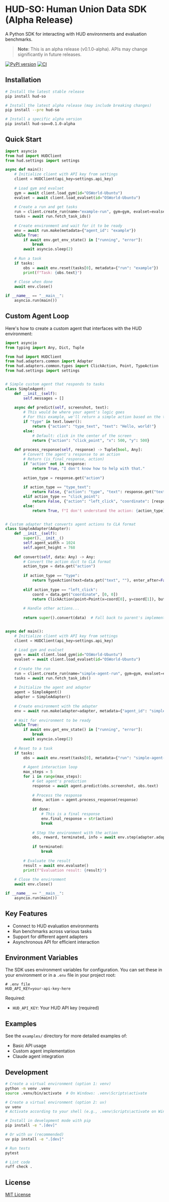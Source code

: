 # HUD-SO: Human Union Data SDK (Alpha Release)

A Python SDK for interacting with HUD environments and evaluation benchmarks.

> **Note**: This is an alpha release (v0.1.0-alpha). APIs may change significantly in future releases.

[![PyPI version](https://badge.fury.io/py/hud-so.svg)](https://badge.fury.io/py/hud-so)
[![CI](https://github.com/humanuniondata/hud-so/actions/workflows/ci.yml/badge.svg)](https://github.com/humanuniondata/hud-so/actions/workflows/ci.yml)

## Installation

```bash
# Install the latest stable release
pip install hud-so

# Install the latest alpha release (may include breaking changes)
pip install --pre hud-so

# Install a specific alpha version
pip install hud-so==0.1.0-alpha
```

## Quick Start

```python
import asyncio
from hud import HUDClient
from hud.settings import settings

async def main():
    # Initialize client with API key from settings
    client = HUDClient(api_key=settings.api_key)
    
    # Load gym and evalset
    gym = await client.load_gym(id="OSWorld-Ubuntu")
    evalset = await client.load_evalset(id="OSWorld-Ubuntu")
    
    # Create a run and get tasks
    run = client.create_run(name="example-run", gym=gym, evalset=evalset)
    tasks = await run.fetch_task_ids()
    
    # Create environment and wait for it to be ready
    env = await run.make(metadata={"agent_id": "example"})
    while True:
        if await env.get_env_state() in ["running", "error"]:
            break
        await asyncio.sleep(2)
    
    # Run a task
    if tasks:
        obs = await env.reset(tasks[0], metadata={"run": "example"})
        print(f"Task: {obs.text}")
    
    # Close when done
    await env.close()

if __name__ == "__main__":
    asyncio.run(main())
```

## Custom Agent Loop

Here's how to create a custom agent that interfaces with the HUD environment:

```python
import asyncio
from typing import Any, Dict, Tuple

from hud import HUDClient
from hud.adapters.common import Adapter
from hud.adapters.common.types import ClickAction, Point, TypeAction
from hud.settings import settings


# Simple custom agent that responds to tasks
class SimpleAgent:
    def __init__(self):
        self.messages = []
        
    async def predict(self, screenshot, text):
        # This would be where your agent's logic goes
        # For this example, we'll return a simple action based on the text
        if "type" in text.lower():
            return {"action": "type_text", "text": "Hello, world!"}
        else:
            # Default: click in the center of the screen
            return {"action": "click_point", "x": 500, "y": 500}
    
    def process_response(self, response) -> Tuple[bool, Any]:
        # Convert the agent's response to an action
        # Return (is_final_response, action)
        if "action" not in response:
            return True, "I don't know how to help with that."
            
        action_type = response.get("action")
        
        if action_type == "type_text":
            return False, {"action": "type", "text": response.get("text", "")}
        elif action_type == "click_point":
            return False, {"action": "left_click", "coordinate": [response.get("x", 0), response.get("y", 0)]}
        else:
            return True, f"I don't understand the action: {action_type}"


# Custom adapter that converts agent actions to CLA format
class SimpleAdapter(Adapter):
    def __init__(self):
        super().__init__()
        self.agent_width = 1024
        self.agent_height = 768
        
    def convert(self, data: Any) -> Any:
        # Convert the action dict to CLA format
        action_type = data.get("action")
        
        if action_type == "type":
            return TypeAction(text=data.get("text", ""), enter_after=False)
            
        elif action_type == "left_click":
            coord = data.get("coordinate", [0, 0])
            return ClickAction(point=Point(x=coord[0], y=coord[1]), button="left")
            
        # Handle other actions...
        
        return super().convert(data)  # Fall back to parent's implementation


async def main():
    # Initialize client with API key from settings
    client = HUDClient(api_key=settings.api_key)
    
    # Load gym and evalset
    gym = await client.load_gym(id="OSWorld-Ubuntu")
    evalset = await client.load_evalset(id="OSWorld-Ubuntu")
    
    # Create the run
    run = client.create_run(name="simple-agent-run", gym=gym, evalset=evalset)
    tasks = await run.fetch_task_ids()
    
    # Initialize the agent and adapter
    agent = SimpleAgent()
    adapter = SimpleAdapter()
    
    # Create environment with the adapter
    env = await run.make(adapter=adapter, metadata={"agent_id": "simple-agent"})
    
    # Wait for environment to be ready
    while True:
        if await env.get_env_state() in ["running", "error"]:
            break
        await asyncio.sleep(2)
    
    # Reset to a task
    if tasks:
        obs = await env.reset(tasks[0], metadata={"run": "simple-agent-run"})
        
        # Agent interaction loop
        max_steps = 5
        for i in range(max_steps):
            # Get agent's prediction
            response = await agent.predict(obs.screenshot, obs.text)
            
            # Process the response
            done, action = agent.process_response(response)
            
            if done:
                # This is a final response
                env.final_response = str(action)
                break
            
            # Step the environment with the action
            obs, reward, terminated, info = await env.step(adapter.adapt_list([action]))
            
            if terminated:
                break
        
        # Evaluate the result
        result = await env.evaluate()
        print(f"Evaluation result: {result}")
    
    # Close the environment
    await env.close()

if __name__ == "__main__":
    asyncio.run(main())
```

## Key Features

- Connect to HUD evaluation environments
- Run benchmarks across various tasks
- Support for different agent adapters
- Asynchronous API for efficient interaction

## Environment Variables

The SDK uses environment variables for configuration. You can set these in your environment or in a `.env` file in your project root:

```
# .env file
HUD_API_KEY=your-api-key-here
```

Required:
- `HUD_API_KEY`: Your HUD API key (required)

## Examples

See the `examples/` directory for more detailed examples of:
- Basic API usage
- Custom agent implementation
- Claude agent integration

## Development

```bash
# Create a virtual environment (option 1: venv)
python -m venv .venv
source .venv/bin/activate  # On Windows: .venv\Scripts\activate

# Create a virtual environment (option 2: uv)
uv venv
# Activate according to your shell (e.g., .venv\Scripts\activate on Windows)

# Install in development mode with pip
pip install -e ".[dev]"

# Or with uv (recommended)
uv pip install -e ".[dev]"

# Run tests
pytest

# Lint code
ruff check .
```

## License

[MIT License](LICENSE)
